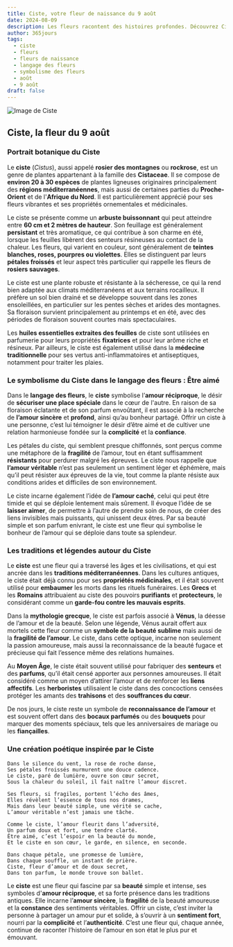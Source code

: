 ```yaml
---
title: Ciste, votre fleur de naissance du 9 août
date: 2024-08-09
description: Les fleurs racontent des histoires profondes. Découvrez Ciste, votre fleur de naissance du 9 août, ses symboles et récits fascinants. Plongez dans sa signification et son langage unique dans l'art floral.
author: 365jours
tags:
  - ciste
  - fleurs
  - fleurs de naissance
  - langage des fleurs
  - symbolisme des fleurs
  - août
  - 9 août
draft: false
---
```



![Image de Ciste](https://cdn.pixabay.com/photo/2020/04/13/16/49/laden-5039229_640.jpg#center)


## Ciste, la fleur du 9 août

### Portrait botanique du Ciste

Le **ciste** (_Cistus_), aussi appelé **rosier des montagnes** ou **rockrose**, est un genre de plantes appartenant à la famille des **Cistaceae**. Il se compose de **environ 20 à 30 espèces** de plantes ligneuses originaires principalement des **régions méditerranéennes**, mais aussi de certaines parties du **Proche-Orient** et de l'**Afrique du Nord**. Il est particulièrement apprécié pour ses fleurs vibrantes et ses propriétés ornementales et médicinales.

Le ciste se présente comme un **arbuste buissonnant** qui peut atteindre entre **60 cm et 2 mètres de hauteur**. Son feuillage est généralement **persistant** et très aromatique, ce qui contribue à son charme en été, lorsque les feuilles libèrent des senteurs résineuses au contact de la chaleur. Les fleurs, qui varient en couleur, sont généralement de **teintes blanches, roses, pourpres ou violettes**. Elles se distinguent par leurs **pétales froissés** et leur aspect très particulier qui rappelle les fleurs de **rosiers sauvages**.

Le ciste est une plante robuste et résistante à la sécheresse, ce qui la rend bien adaptée aux climats méditerranéens et aux terrains rocailleux. Il préfère un sol bien drainé et se développe souvent dans les zones ensoleillées, en particulier sur les pentes sèches et arides des montagnes. Sa floraison survient principalement au printemps et en été, avec des périodes de floraison souvent courtes mais spectaculaires.

Les **huiles essentielles extraites des feuilles** de ciste sont utilisées en parfumerie pour leurs propriétés **fixatrices** et pour leur arôme riche et résineux. Par ailleurs, le ciste est également utilisé dans la **médecine traditionnelle** pour ses vertus anti-inflammatoires et antiseptiques, notamment pour traiter les plaies.

### Le symbolisme du Ciste dans le langage des fleurs : Être aimé

Dans le **langage des fleurs**, le **ciste** symbolise l’**amour réciproque**, le désir de **sécuriser une place spéciale** dans le cœur de l'autre. En raison de sa floraison éclatante et de son parfum envoûtant, il est associé à la recherche de **l’amour sincère** et **profond**, ainsi qu’au bonheur partagé. Offrir un ciste à une personne, c’est lui témoigner le désir d’être aimé et de cultiver une relation harmonieuse fondée sur la **complicité** et la **confiance**.

Les pétales du ciste, qui semblent presque chiffonnés, sont perçus comme une métaphore de la **fragilité** de l’amour, tout en étant suffisamment **résistants** pour perdurer malgré les épreuves. Le ciste nous rappelle que **l’amour véritable** n’est pas seulement un sentiment léger et éphémère, mais qu’il peut résister aux épreuves de la vie, tout comme la plante résiste aux conditions arides et difficiles de son environnement.

Le ciste incarne également l’idée de **l’amour caché**, celui qui peut être timide et qui se déploie lentement mais sûrement. Il évoque l’idée de se **laisser aimer**, de permettre à l’autre de prendre soin de nous, de créer des liens invisibles mais puissants, qui unissent deux êtres. Par sa beauté simple et son parfum enivrant, le ciste est une fleur qui symbolise le bonheur de l’amour qui se déploie dans toute sa splendeur.

### Les traditions et légendes autour du Ciste

Le **ciste** est une fleur qui a traversé les âges et les civilisations, et qui est ancrée dans les **traditions méditerranéennes**. Dans les cultures antiques, le ciste était déjà connu pour ses **propriétés médicinales**, et il était souvent utilisé pour **embaumer** les morts dans les rituels funéraires. Les **Grecs** et les **Romains** attribuaient au ciste des pouvoirs **purifiants** et **protecteurs**, le considérant comme un **garde-fou contre les mauvais esprits**.

Dans la **mythologie grecque**, le ciste est parfois associé à **Vénus**, la déesse de l’amour et de la beauté. Selon une légende, Vénus aurait offert aux mortels cette fleur comme un **symbole de la beauté sublime** mais aussi de la **fragilité de l’amour**. Le ciste, dans cette optique, incarne non seulement la passion amoureuse, mais aussi la reconnaissance de la beauté fugace et précieuse qui fait l’essence même des relations humaines.

Au **Moyen Âge**, le ciste était souvent utilisé pour fabriquer des **senteurs** et des **parfums**, qu’il était censé apporter aux personnes amoureuses. Il était considéré comme un moyen d’attirer l’amour et de renforcer les **liens affectifs**. Les **herboristes** utilisaient le ciste dans des concoctions censées protéger les amants des **trahisons** et des **souffrances du cœur**.

De nos jours, le ciste reste un symbole de **reconnaissance de l’amour** et est souvent offert dans des **bocaux parfumés** ou des **bouquets** pour marquer des moments spéciaux, tels que les anniversaires de mariage ou les **fiançailles**.

### Une création poétique inspirée par le Ciste

```
Dans le silence du vent, la rose de roche danse,
Ses pétales froissés murmurent une douce cadence.
Le ciste, paré de lumière, ouvre son cœur secret,
Sous la chaleur du soleil, il fait naître l’amour discret.

Ses fleurs, si fragiles, portent l’écho des âmes,
Elles révèlent l’essence de tous nos drames,
Mais dans leur beauté simple, une vérité se cache,
L’amour véritable n’est jamais une tâche.

Comme le ciste, l’amour fleurit dans l’adversité,
Un parfum doux et fort, une tendre clarté.
Être aimé, c’est l’espoir en la beauté du monde,
Et le ciste en son cœur, le garde, en silence, en seconde.

Dans chaque pétale, une promesse de lumière,
Dans chaque souffle, un instant de prière.
Ciste, fleur d’amour et de doux secret,
Dans ton parfum, le monde trouve son ballet.
```

Le **ciste** est une fleur qui fascine par sa **beauté** simple et intense, ses symboles d'**amour réciproque**, et sa forte présence dans les traditions antiques. Elle incarne l’**amour sincère**, la **fragilité** de la beauté amoureuse et la **constance** des sentiments véritables. Offrir un ciste, c’est inviter la personne à partager un amour pur et solide, à s’ouvrir à un **sentiment fort**, nourri par la **complicité** et l’**authenticité**. C’est une fleur qui, chaque année, continue de raconter l’histoire de l’amour en son état le plus pur et émouvant.